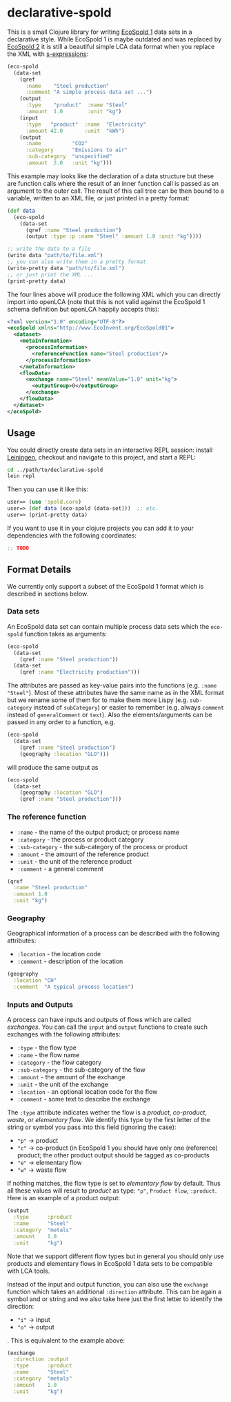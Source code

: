 # declarative-spold
This is a small Clojure library for writing
[EcoSpold 1](https://www.ecoinvent.org/database/older-versions/ecoinvent-version-2/methodology-of-ecoinvent-2/ecospold1/ecospold1.html)
data sets in a declarative style. While EcoSpold 1 is maybe outdated and was
replaced by [EcoSpold 2](https://www.ecoinvent.org/data-provider/data-provider-toolkit/ecospold2/ecospold2.html)
it is still a beautiful simple LCA data format when you replace the XML with
[s-expressions](https://en.wikipedia.org/wiki/S-expression):

```clojure
(eco-spold
  (data-set
    (qref
      :name    "Steel production"
      :comment "A simple process data set ...")
    (output
      :type    "product"  :name "Steel"
      :amount  1.0        :unit "kg")
    (input
      :type   "product"  :name  "Electricity"
      :amount 42.0       :unit  "kWh")
    (output
      :name          "CO2"
      :category      "Emissions to air"
      :sub-category  "unspecified"
      :amount  2.0   :unit "kg")))
```

This example may looks like the declaration of a data structure but these are
function calls where the result of an inner function call is passed as an
argument to the outer call. The result of this call tree can be then bound to
a variable, written to an XML file, or just printed in a pretty format:

```clojure
(def data
  (eco-spold
    (data-set
      (qref :name "Steel production")
      (output :type :p :name "Steel" :amount 1.0 :unit "kg"))))

;; write the data to a file
(write data "path/to/file.xml")
;; you can also write them in a pretty format
(write-pretty data "path/to/file.xml")
;; or just print the XML ...
(print-pretty data)
```

The four lines above will produce the following XML which you can directly
import into openLCA (note that this is not valid against the EcoSpold 1 schema
definition but openLCA happily accepts this):

```xml
<?xml version="1.0" encoding="UTF-8"?>
<ecoSpold xmlns="http://www.EcoInvent.org/EcoSpold01">
  <dataset>
    <metaInformation>
      <processInformation>
        <referenceFunction name="Steel production"/>
      </processInformation>
    </metaInformation>
    <flowData>
      <exchange name="Steel" meanValue="1.0" unit="kg">
        <outputGroup>0</outputGroup>
      </exchange>
    </flowData>
  </dataset>
</ecoSpold>
```

## Usage
You could directly create data sets in an interactive REPL session: install
[Leiningen](https://leiningen.org/), checkout and navigate to this project, and
start a REPL:

```bash
cd ../path/to/declarative-spold
lein repl
```

Then you can use it like this:

```clojure
user=> (use 'spold.core)
user=> (def data (eco-spold (data-set)))  ;; etc.
user=> (print-pretty data)
```

If you want to use it in your clojure projects you can add it to your
dependencies with the following coordinates:

```clojure
;; TODO
```

## Format Details
We currently only support a subset of the EcoSpold 1 format which is described
in sections below.

### Data sets
An EcoSpold data set can contain multiple process data sets which the `eco-spold`
function takes as arguments:

```clojure
(eco-spold
  (data-set
    (qref :name "Steel production"))
  (data-set
    (qref :name "Electricity production")))
```

The attributes are passed as key-value pairs into the functions (e.g.
`:name "Steel"`). Most of these attributes have the same name as in the XML
format but we rename some of them for to make them more Lispy (e.g.
`sub-category` instead of `subCategory`) or easier to remember (e.g. always
`comment` instead of `generalComment` or `text`). Also the elements/arguments
can be passed in any order to a function, e.g.

```clojure
(eco-spold
  (data-set
    (qref :name "Steel production")
    (geography :location "GLO")))
```

will produce the same output as

```clojure
(eco-spold
  (data-set
    (geography :location "GLO")
    (qref :name "Steel production")))
```

### The reference function

* `:name` - the name of the output product; or process name
* `:category` - the process or product category
* `:sub-category` - the sub-category of the process or product
* `:amount` - the amount of the reference product
* `:unit` - the unit of the reference product
* `:comment` - a general comment

```clojure
(qref
  :name "Steel production"
  :amount 1.0
  :unit "kg")
```

### Geography
Geographical information of a process can be described with the following
attributes:

* `:location` - the location code
* `:comment` - description of the location

```clojure
(geography
  :location "CH"
  :comment  "A typical process location")
```

### Inputs and Outputs
A process can have inputs and outputs of flows which are called
_exchanges_. You can call the `input` and `output` functions to
create such exchanges with the following attributes:

* `:type` - the flow type
* `:name` - the flow name
* `:category` - the flow category
* `:sub-category` - the sub-category of the flow
* `:amount` - the amount of the exchange
* `:unit` - the unit of the exchange
* `:location` - an optional location code for the flow
* `:comment` - some text to describe the exchange

The `:type` attribute indicates wether the flow is a _product_,
_co-product_, _waste_, or _elementary flow_. We identify this type by
the first letter of the string or symbol you pass into this field
(ignoring the case):

* `"p"` -> product
* `"c"` -> co-product (in EcoSpold 1 you should have only one
  (reference) product; the other product output should be tagged as
  co-products
* `"e"` -> elementary flow
* `"w"` -> waste flow

If nothing matches, the flow type is set to _elementary flow_ by
default. Thus all these values will result to _product_ as type:
`"p"`, `Product flow`, `:product`. Here is an example of a product
output:

```clojure
(output
  :type      :product
  :name      "Steel"
  :category  "metals"
  :amount    1.0
  :unit      "kg")
```

Note that we support different flow types but in general you should
only use products and elementary flows in EcoSpold 1 data sets to
be compatible with LCA tools.

Instead of the input and output function, you can also use the
`exchange` function which takes an additional `:direction`
attribute. This can be again a symbol and or string and we also take
here just the first letter to identify the direction:

* `"i"` -> input
* `"o"` -> output

. This is equivalent to the example above:

```clojure
(exchange
  :direction :output
  :type      :product
  :name      "Steel"
  :category  "metals"
  :amount    1.0
  :unit      "kg")
```

